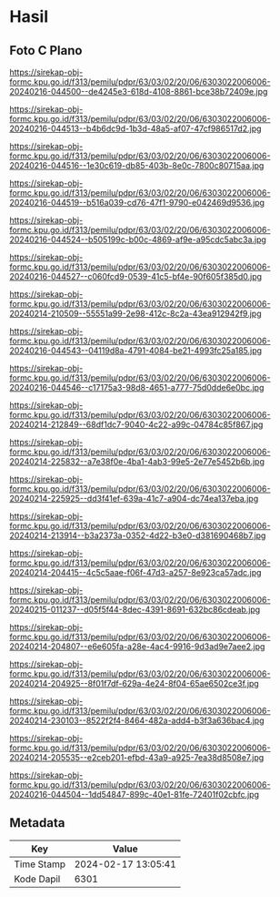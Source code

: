 # Hasil

## Foto C Plano

https://sirekap-obj-formc.kpu.go.id/f313/pemilu/pdpr/63/03/02/20/06/6303022006006-20240216-044500--de4245e3-618d-4108-8861-bce38b72409e.jpg

https://sirekap-obj-formc.kpu.go.id/f313/pemilu/pdpr/63/03/02/20/06/6303022006006-20240216-044513--b4b6dc9d-1b3d-48a5-af07-47cf986517d2.jpg

https://sirekap-obj-formc.kpu.go.id/f313/pemilu/pdpr/63/03/02/20/06/6303022006006-20240216-044516--1e30c619-db85-403b-8e0c-7800c80715aa.jpg

https://sirekap-obj-formc.kpu.go.id/f313/pemilu/pdpr/63/03/02/20/06/6303022006006-20240216-044519--b516a039-cd76-47f1-9790-e042469d9536.jpg

https://sirekap-obj-formc.kpu.go.id/f313/pemilu/pdpr/63/03/02/20/06/6303022006006-20240216-044524--b505199c-b00c-4869-af9e-a95cdc5abc3a.jpg

https://sirekap-obj-formc.kpu.go.id/f313/pemilu/pdpr/63/03/02/20/06/6303022006006-20240216-044527--c060fcd9-0539-41c5-bf4e-90f605f385d0.jpg

https://sirekap-obj-formc.kpu.go.id/f313/pemilu/pdpr/63/03/02/20/06/6303022006006-20240214-210509--55551a99-2e98-412c-8c2a-43ea912942f9.jpg

https://sirekap-obj-formc.kpu.go.id/f313/pemilu/pdpr/63/03/02/20/06/6303022006006-20240216-044543--04119d8a-4791-4084-be21-4993fc25a185.jpg

https://sirekap-obj-formc.kpu.go.id/f313/pemilu/pdpr/63/03/02/20/06/6303022006006-20240216-044546--c17175a3-98d8-4651-a777-75d0dde6e0bc.jpg

https://sirekap-obj-formc.kpu.go.id/f313/pemilu/pdpr/63/03/02/20/06/6303022006006-20240214-212849--68df1dc7-9040-4c22-a99c-04784c85f867.jpg

https://sirekap-obj-formc.kpu.go.id/f313/pemilu/pdpr/63/03/02/20/06/6303022006006-20240214-225832--a7e38f0e-4ba1-4ab3-99e5-2e77e5452b6b.jpg

https://sirekap-obj-formc.kpu.go.id/f313/pemilu/pdpr/63/03/02/20/06/6303022006006-20240214-225925--dd3f41ef-639a-41c7-a904-dc74ea137eba.jpg

https://sirekap-obj-formc.kpu.go.id/f313/pemilu/pdpr/63/03/02/20/06/6303022006006-20240214-213914--b3a2373a-0352-4d22-b3e0-d381690468b7.jpg

https://sirekap-obj-formc.kpu.go.id/f313/pemilu/pdpr/63/03/02/20/06/6303022006006-20240214-204415--4c5c5aae-f06f-47d3-a257-8e923ca57adc.jpg

https://sirekap-obj-formc.kpu.go.id/f313/pemilu/pdpr/63/03/02/20/06/6303022006006-20240215-011237--d05f5f44-8dec-4391-8691-632bc86cdeab.jpg

https://sirekap-obj-formc.kpu.go.id/f313/pemilu/pdpr/63/03/02/20/06/6303022006006-20240214-204807--e6e605fa-a28e-4ac4-9916-9d3ad9e7aee2.jpg

https://sirekap-obj-formc.kpu.go.id/f313/pemilu/pdpr/63/03/02/20/06/6303022006006-20240214-204925--8f01f7df-629a-4e24-8f04-65ae6502ce3f.jpg

https://sirekap-obj-formc.kpu.go.id/f313/pemilu/pdpr/63/03/02/20/06/6303022006006-20240214-230103--8522f2f4-8464-482a-add4-b3f3a636bac4.jpg

https://sirekap-obj-formc.kpu.go.id/f313/pemilu/pdpr/63/03/02/20/06/6303022006006-20240214-205535--e2ceb201-efbd-43a9-a925-7ea38d8508e7.jpg

https://sirekap-obj-formc.kpu.go.id/f313/pemilu/pdpr/63/03/02/20/06/6303022006006-20240216-044504--1dd54847-899c-40e1-81fe-72401f02cbfc.jpg


## Metadata

| Key        | Value               |
| ---------- | ------------------- |
| Time Stamp | 2024-02-17 13:05:41 |
| Kode Dapil | 6301                |



